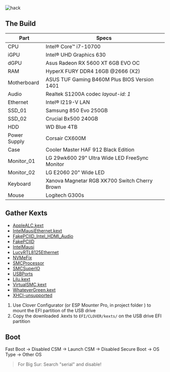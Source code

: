![hack](https://user-images.githubusercontent.com/30422190/120890195-6e0e3f00-c5d7-11eb-9e4f-53ed645f8dd5.png)

## The Build

| Part         | Specs                                          |
| ------------ | ---------------------------------------------- |
| CPU          | Intel® Core™ i7-10700                          |
| iGPU         | Intel® UHD Graphics 630                        |
| dGPU         | Asus Radeon RX 5600 XT 6GB EVO OC              |
| RAM          | HyperX FURY DDR4 16GB @2666 (X2)               |
| Motherboard  | ASUS TUF Gaming B460M Plus BIOS Version 1401   |
| Audio        | Realtek S1200A codec _layout-id: 1_            |
| Ethernet     | Intel® I219-V LAN                              |
| SSD_01       | Samsung 850 Evo 250GB                          |
| SSD_02       | Crucial Bx500 240GB                            |
| HDD          | WD Blue 4TB                                    |
| Power Supply | Corsair CX600M                                 |
| Case         | Cooler Master HAF 912 Black Edition            |
| Monitor_01   | LG 29wk600 29" Ultra Wide LED FreeSync Monitor |
| Monitor_02   | LG E2060 20" Wide LED                          |
| Keyboard     | Xanova Magnetar RGB XK700 Switch Cherry Brown  |
| Mouse        | Logitech G300s                                 |

## Gather Kexts

- [AppleALC.kext](https://github.com/acidanthera/AppleALC/releases)
- [IntelMausiEthernet.kext](https://onedrive.live.com/?authkey=%21APjCyRpzoAKp4xs&id=FE4038DA929BFB23%21455134&cid=FE4038DA929BFB23)
- [FakePCIID_Intel_HDMI_Audio](https://github.com/the-darkvoid/OS-X-Fake-PCI-ID)
- [FakePCIID](https://github.com/RehabMan/OS-X-Fake-PCI-ID)
- [IntelMausi](https://github.com/acidanthera/IntelMausi)
- [LucyRTL8125Ethernet](https://github.com/Mieze/LucyRTL8125Ethernet)
- [NVMeFix](https://github.com/acidanthera/NVMeFix)
- [SMCProcessor](https://github.com/acidanthera/VirtualSMC)
- [SMCSuperIO](https://github.com/acidanthera/VirtualSMC)
- [USBPorts](https://github.com/headkaze/Hackintool)
- [Lilu.kext](https://github.com/acidanthera/Lilu/releases)
- [VirtualSMC.kext](https://github.com/acidanthera/VirtualSMC/releases)
- [WhateverGreen.kext](https://github.com/acidanthera/WhateverGreen/releases)
- [XHCI-unsupported](https://github.com/RehabMan/OS-X-USB-Inject-All)

1. Use Clover Configurator (or ESP Mounter Pro, in project folder ) to mount the EFI partition of the USB drive
2. Copy the downloaded .kexts to `EFI/CLOVER/kexts/` on the USB drive EFI partition

## Boot

Fast Boot → Disabled
CSM → Launch CSM → Disabled
Secure Boot → OS Type → Other OS

> For Big Sur: Search "serial" and disable!
